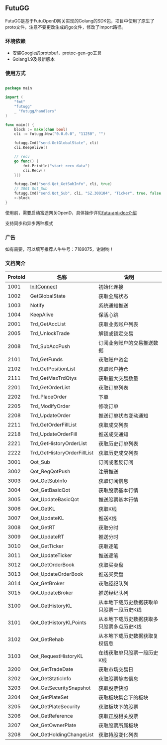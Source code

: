 ## FutuGG 

FutuGG是基于FutuOpenD网关实现的Golang的SDK包，项目中使用了原生了proto文件，注意不要更改生成的go文件，修改了import路径。

### 环境依赖

* 安装Google的protobuf，protoc-gen-go工具
* Golang1.9及最新版本

### 使用方式

```go

package main

import (
    "fmt"
    "futugg"
    _ "futugg/handlers"
)

func main() {
    block := make(chan bool)
    cli := futugg.New("0.0.0.0", "11250", "")

    futugg.Cmd("send.GetGlobalState", cli)
    cli.KeepAlive()

    // recv
    go func() {
        fmt.Println("start recv data")
        cli.Recv()
    }()

    futugg.Cmd("send.Qot_GetSubInfo", cli, true)
    // 3001 Qot_Sub
    futugg.Cmd("send.Qot_Sub", cli, "SZ.300104", "Ticker", true, false, false)
    <-block
}

```


使用前，需要启动富途网关OpenD，具体操作详见[futu-api-doc介绍](https://futunnopen.github.io/futu-api-doc/intro/FutuOpenDGuide.html)

支持同步和异步两种模式


### 广告

如有需要，可以填写推荐人牛牛号：7189075，谢谢哟！

### 文档简介

ProtoId | 名称 | 说明
------- | ---- | ----------
1001    | [InitConnect]()   |       初始化连接
1002    | GetGlobalState    |    获取全局状态
1003    | Notify    |    系统通知推送
1004    | KeepAlive    | 保活心跳
2001    | Trd_GetAccList    |    获取业务账户列表
2005    | Trd_UnlockTrade    |   解锁或锁定交易
2008    | Trd_SubAccPush    |    订阅业务账户的交易推送数据
2101    | Trd_GetFunds    |  获取账户资金
2102    | Trd_GetPositionList    |   获取账户持仓
2111    | Trd_GetMaxTrdQtys    | 获取最大交易数量
2201    | Trd_GetOrderList    |  获取订单列表
2202    | Trd_PlaceOrder    |    下单
2205    | Trd_ModifyOrder    |   修改订单
2208    | Trd_UpdateOrder    |   推送订单状态变动通知
2211    | Trd_GetOrderFillList    |  获取成交列表
2218    | Trd_UpdateOrderFill    |   推送成交通知
2221    | Trd_GetHistoryOrderList    |   获取历史订单列表
2222    | Trd_GetHistoryOrderFillList    |   获取历史成交列表
3001    | Qot_Sub    |   订阅或者反订阅
3002    | Qot_RegQotPush    |    注册推送
3003    | Qot_GetSubInfo    |    获取订阅信息
3004    | Qot_GetBasicQot    |   获取股票基本行情
3005    | Qot_UpdateBasicQot    |    推送股票基本行情
3006    | Qot_GetKL    | 获取K线
3007    | Qot_UpdateKL    |  推送K线
3008    | Qot_GetRT    | 获取分时
3009    | Qot_UpdateRT    |  推送分时
3010    | Qot_GetTicker    | 获取逐笔
3011    | Qot_UpdateTicker    |  推送逐笔
3012    | Qot_GetOrderBook    |  获取买卖盘
3013    | Qot_UpdateOrderBook    |   推送买卖盘
3014    | Qot_GetBroker    | 获取经纪队列
3015    | Qot_UpdateBroker    |  推送经纪队列
3100    | Qot_GetHistoryKL    |  从本地下载历史数据获取单只股票一段历史K线
3101    | Qot_GetHistoryKLPoints    |    从本地下载历史数据获取多只股票多点历史K线
3102    | Qot_GetRehab    |  从本地下载历史数据获取复权信息
3103    | Qot_RequestHistoryKL    |  在线获取单只股票一段历史K线
3200    | Qot_GetTradeDate    |  获取市场交易日
3202    | Qot_GetStaticInfo    | 获取股票静态信息
3203    | Qot_GetSecuritySnapshot    |   获取股票快照
3204    | Qot_GetPlateSet    |   获取板块集合下的板块
3205    | Qot_GetPlateSecurity    |  获取板块下的股票
3206    | Qot_GetReference    |  获取正股相关股票
3207    | Qot_GetOwnerPlate    | 获取股票所属板块
3208    | Qot_GetHoldingChangeList    |  获取持股变化列表













